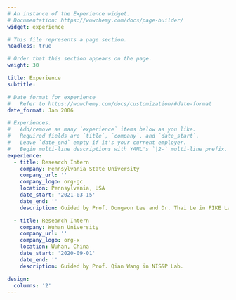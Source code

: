 ```yaml
---
# An instance of the Experience widget.
# Documentation: https://wowchemy.com/docs/page-builder/
widget: experience

# This file represents a page section.
headless: true

# Order that this section appears on the page.
weight: 30

title: Experience
subtitle:

# Date format for experience
#   Refer to https://wowchemy.com/docs/customization/#date-format
date_format: Jan 2006

# Experiences.
#   Add/remove as many `experience` items below as you like.
#   Required fields are `title`, `company`, and `date_start`.
#   Leave `date_end` empty if it's your current employer.
#   Begin multi-line descriptions with YAML's `|2-` multi-line prefix.
experience:
  - title: Research Intern
    company: Pennsylvania State University
    company_url: ''
    company_logo: org-gc
    location: Pennsylvania, USA
    date_start: '2021-03-15'
    date_end: ''
    description: Guided by Prof. Dongwon Lee and Dr. Thai Le in PIKE Lab.

  - title: Research Intern
    company: Wuhan University
    company_url: ''
    company_logo: org-x
    location: Wuhan, China
    date_start: '2020-09-01'
    date_end: ''
    description: Guided by Prof. Qian Wang in NIS&P Lab.

design:
  columns: '2'
---
```

